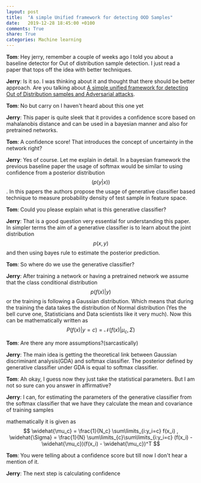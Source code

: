 ```yaml
---
layout: post
title:  "A simple Unified framework for detecting OOD Samples"
date:   2019-12-28 18:45:00 +0100
comments: True
share: True
categories: Machine learning
---
```


**Tom**: Hey jerry, remember a couple of weeks ago I told you about a baseline detector for Out of distribution sample detection. I just read a paper that tops off the idea with better techniques.

**Jerry**: Is it so. I was thinking about it and thought that there should be better approach. Are you talking about [A simple unified framework for detecting Out of Distribution samples and Adversarial attacks](https://arxiv.org/abs/1807.03888).

**Tom**: No but carry on I haven't heard about this one yet

**Jerry**: This paper is quite sleek that it provides a confidence score based on mahalanobis distance and can be used in a bayesian manner and also for pretrained networks.

**Tom**: A confidence score! That introduces the concept of uncertainty in the network right?

**Jerry**: Yes of course. Let me explain in detail. In a bayesian framework the previous baseline paper the usage of softmax would be similar to using confidence from a posterior distribution $$ (p(y|x))$$. In this papers the authors propose the usage of generative classifier based technique to measure probability density of test sample in feature space.

**Tom**: Could you please explain what is this generative classifier?

**Jerry**: That is a good question very essential for understanding this paper. In simpler terms the aim of a generative classifier is to learn about the joint distribution $$p(x,y)$$ and then using bayes rule to estimate the posterior prediction.

**Tom**: So where do we use the generative classifier?

**Jerry**: After training a network or having a pretrained network we assume that the class conditional distribution $$ p(f(x)|y)$$ or the training is following a Gaussian distribution. Which means that during the training the data takes the distribution of Normal distribution (Yes the bell curve one, Statisticians and Data scientists like it very much). Now this can be mathematically written as 
$$ P(f(x)|y=c) = \mathcal{N}(f(x)|\mu_c,\Sigma)$$

**Tom**: Are there any more assumptions?(sarcastically)

**Jerry**: The main idea is getting the theoretical link between Gaussian discriminant analysis(GDA) and softmax classifier. The posterior defined by generative classifier under GDA is equal to softmax classifier.

**Tom**: Ah okay, I guess now they just take the statistical parameters. But I am not so sure can you answer in affirmative?

**Jerry**: I can, for estimating the parameters of the generative classifier from the softmax classifier that we have they calculate the mean and covariance of training samples

mathematically it is given as
$$ \widehat{\mu_c} = \frac{1}{N_c} \sum\limits_{i:y_i=c} f(x_i) , \widehat{\Sigma} = \frac{1}{N} \sum\limits_{c}\sum\limits_{i:y_i=c} (f(x_i) - \widehat{\mu_c})(f(x_i) - \widehat{\mu_c})^T $$

**Tom**: You were telling about a confidence score but till now I don't hear a mention of it.

**Jerry**: The next step is calculating confidence